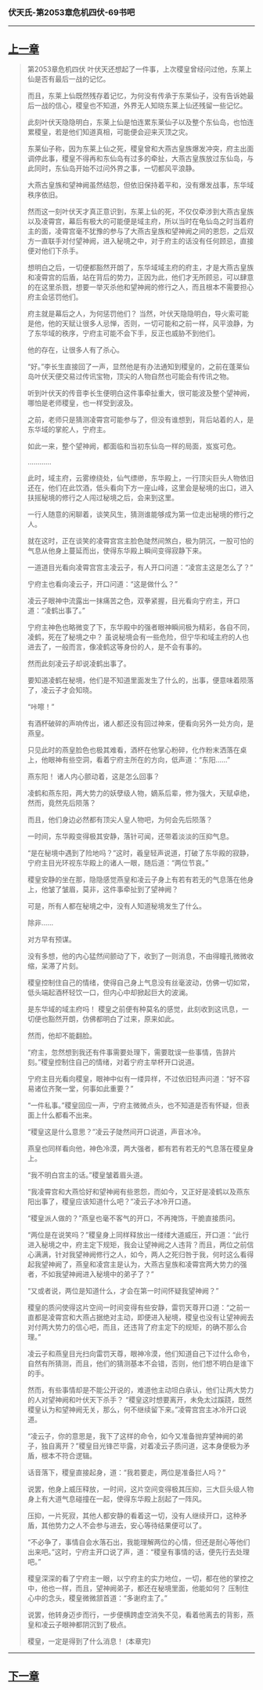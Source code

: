 ### 伏天氏-第2053章危机四伏-69书吧

--------
[上一章](./74048e051d8362347997616905e6c39a.md)
--------


>
>
>
>第2053章危机四伏
>叶伏天还想起了一件事，上次稷皇曾经问过他，东莱上仙是否有最后一战的记忆。
>
>而且，东莱上仙既然残存着记忆，为何没有传承于东莱仙子，没有告诉她最后一战的信心，稷皇也不知道，外界无人知晓东莱上仙还残留一些记忆。
>
>此刻叶伏天隐隐明白，东莱上仙是怕连累东莱仙子以及整个东仙岛，也怕连累稷皇，若是他们知道真相，可能便会迎来灭顶之灾。
>
>东莱仙子称，因为东莱上仙之死，稷皇曾和大燕古皇族爆发冲突，府主出面调停此事，稷皇不得再和东仙岛有过多的牵扯，大燕古皇族放过东仙岛，与此同时，东仙岛开始不过问外界之事，一切都风平浪静。
>
>大燕古皇族和望神阙虽然结怨，但依旧保持着平和，没有爆发战事，东华域秩序依旧。
>
>然而这一刻叶伏天才真正意识到，东莱上仙的死，不仅仅牵涉到大燕古皇族以及凌霄宫，幕后有极大的可能便是域主府，所以当时在龟仙岛之时当着府主的面，凌霄宫毫不犹豫的参与了大燕古皇族和望神阙之间的恩怨，之后双方一直联手对付望神阙，进入秘境之中，对于府主的话没有任何顾忌，直接便对他们下杀手。
>
>想明白之后，一切便都豁然开朗了，东华域域主府的府主，才是大燕古皇族和凌霄宫的后盾，站在背后的势力，正因为此，他们才无所顾忌，可以肆意的在这里杀戮，想要一举灭杀他和望神阙的修行之人，而且根本不需要担心府主会惩罚他们。
>
>府主就是幕后之人，为何惩罚他们？
>当然，叶伏天隐隐明白，导火索可能是他，他的天赋让很多人忌惮，否则，一切可能和之前一样，风平浪静，为了东华域的秩序，宁府主可能不会下手，反正也威胁不到他们。
>
>他的存在，让很多人有了杀心。
>
>“好。”李长生直接回了一声，显然他是有办法通知到稷皇的，之前在蓬莱仙岛叶伏天便交易过传讯宝物，顶尖的人物自然也可能会有传讯之物。
>
>听到叶伏天的传音李长生便明白这件事牵扯重大，很可能波及整个望神阙，哪怕是老师稷皇，也一样受到波及。
>
>之前，老师只是猜测凌霄宫可能参与了，但没有谁想到，背后站着的人，是东华域的掌舵人，宁府主。
>
>如此一来，整个望神阙，都面临和当初东仙岛一样的局面，岌岌可危。
>
>…………
>
>此时，域主府，云雾缭绕处，仙气缥缈，东华殿上，一行顶尖巨头人物依旧还在，他们在此饮酒，低头看向下方一座山峰，这里会是秘境的出口，进入扶摇秘境的修行之人闯过秘境之后，会来到这里。
>
>一行人随意的闲聊着，谈笑风生，猜测谁能够成为第一位走出秘境的修行之人。
>
>就在这时，正在谈笑的凌霄宫宫主脸色陡然间煞白，极为阴沉，一股可怕的气息从他身上蔓延而出，使得东华殿上瞬间变得寂静下来。
>
>一道道目光看向凌霄宫宫主凌云子，有人开口问道：“凌宫主这是怎么了？”
>
>宁府主也看向凌云子，开口问道：“这是做什么？”
>
>凌云子眼神中流露出一抹痛苦之色，双拳紧握，目光看向宁府主，开口道：“凌鹤出事了。”
>
>宁府主神色也略微变了下，东华殿中的强者眼神瞬间极为精彩，各自不同，凌鹤，死在了秘境之中？
>虽说秘境会有一些危险，但宁华和域主府的人也进去了，一般而言，像凌鹤这等身份的人，是不会有事的。
>
>然而此刻凌云子却说凌鹤出事了。
>
>要知道凌鹤在秘境，他们是不知道里面发生了什么的，出事，便意味着陨落了，凌云子才会知晓。
>
>“咔嚓！”
>
>有酒杯破碎的声响传出，诸人都还没有回过神来，便看向另外一处方向，是燕皇。
>
>只见此时的燕皇脸色也极其难看，酒杯在他掌心粉碎，化作粉末洒落在桌上，他眼神有些空洞，看着宁府主所在的方向，低声道：“东阳……”
>
>燕东阳！
>诸人内心颤动着，这是怎么回事？
>
>凌鹤和燕东阳，两大势力的妖孽级人物，嫡系后辈，修为强大，天赋卓绝，然而，竟然先后陨落？
>
>而且，他们身边必然都有顶尖人皇人物吧，为何会先后陨落？
>
>一时间，东华殿变得极其安静，落针可闻，还带着淡淡的压抑气息。
>
>“是在秘境中遇到了险地吗？”这时，羲皇轻声说道，打破了东华殿的寂静，宁府主目光环视东华殿上的诸人一眼，随后道：“两位节哀。”
>
>稷皇安静的坐在那，隐隐感觉燕皇和凌云子身上有若有若无的气息落在他身上，他皱了皱眉，莫非，这件事牵扯到了望神阙？
>
>可是，所有人都在秘境之中，没有人知道秘境发生了什么。
>
>除非……
>
>对方早有预谋。
>
>没有多想，他的内心猛然间颤动了下，收到了一则消息，不由得瞳孔微微收缩，呆滞了片刻。
>
>稷皇控制住自己的情绪，使得自己身上气息没有丝毫波动，仿佛一切如常，低头端起酒杯轻饮一口，但内心中却掀起巨大的波澜。
>
>是东华域的域主府吗！
>稷皇之前便有种莫名的感觉，此刻收到这讯息，一切便也豁然开朗，仿佛都明白了过来，原来如此。
>
>然而，他却不能翻脸。
>
>“府主，忽然想到我还有件事需要处理下，需要耽误一些事情，告辞片刻。”稷皇控制住自己的情绪，对着宁府主举杯开口说道。
>
>宁府主目光看向稷皇，眼神中似有一缕异样，不过依旧轻声问道：“好不容易诸位齐聚一堂，何事如此重要？”
>
>“一件私事。”稷皇回应一声，宁府主微微点头，也不知道是否有怀疑，但表面上什么都看不出来。
>
>“稷皇这是什么意思？”凌云子陡然间开口说道，声音冰冷。
>
>燕皇也同样看向他，神色冷漠，两大强者，都有若有若无的气息落在稷皇身上。
>
>“我不明白宫主的话。”稷皇皱着眉头道。
>
>“我凌霄宫和大燕恰好和望神阙有些恩怨，而如今，又正好是凌鹤以及燕东阳出事了，稷皇应该知道什么吧？”凌云子冰冷开口道。
>
>“稷皇派人做的？”燕皇也毫不客气的开口，不再掩饰，干脆直接质问。
>
>“两位是在说笑吗？”稷皇身上同样释放出一缕缕大道威压，开口道：“此行进入秘境之中，府主定下规矩，我会让望神阙之人违背？而且，两位之前信心满满，针对我望神阙修行之人，如今，两人之死归咎于我，何时这么看得起我望神阙了，燕皇和凌宫主是认为，大燕古皇族和凌霄宫两大势力的强者，不如我望神阙进入秘境中的弟子了？”
>
>“又或者说，两位是知道什么，才会在第一时间怀疑我望神阙？”
>
>稷皇的质问使得这片空间一时间变得有些安静，雷罚天尊开口道：“之前一直都是凌霄宫和大燕占据绝对主动，即便进入秘境，稷皇也没有让望神阙去对付两大势力的信心吧，而且，还违背了府主定下的规矩，的确不那么合理。”
>
>凌云子和燕皇目光扫向雷罚天尊，眼神冷漠，他们知道自己下过什么命令，自然有所猜测，而且，他们的猜测基本不会错，否则，他们想不明白是谁下的手。
>
>然而，有些事情却是不能公开说的，难道他主动坦白承认，他们让两大势力的人对望神阙和叶伏天下杀手？
>“稷皇这时想要离开，未免太过蹊跷，既然稷皇认为和望神阙无关，那么，何不继续留下来。”凌霄宫宫主冰冷开口说道。
>
>“凌云子，你的意思是，我下了这样的命令，如今又准备抛弃望神阙的弟子，独自离开？”稷皇目光锋芒毕露，对着凌云子质问道，这本身便极为矛盾，根本不符合逻辑。
>
>话音落下，稷皇直接起身，道：“我若要走，两位是准备拦人吗？”
>
>说罢，他身上威压释放，一时间，这片空间变得极其压抑，三大巨头级人物身上有大道气息碰撞在一起，使得东华殿上刮起了一阵风。
>
>压抑，一片死寂，其他人都安静的看着这一切，没有人继续开口，这种矛盾，其他势力之人不会参与进去，安心等待结果便可以了。
>
>“不必争了，事情自会水落石出，我能理解两位的心情，但还是耐心等他们出来吧。”这时，宁府主开口说了声，道：“稷皇有事情的话，便先行去处理吧。”
>
>稷皇深深的看了宁府主一眼，以宁府主的实力地位，一切，都在他的掌控之中，他也一样，而且，望神阙弟子，都还在秘境里面，他能如何？
>压制住心中的念头，稷皇微微颔首道：“多谢府主了。”
>
>说罢，他转身迈步而行，一步便横跨虚空消失不见，看着他离去的背影，燕皇和凌云子眼神都阴沉到了极点。
>
>稷皇，一定是得到了什么消息！
>(本章完)
>
>

--------
[下一章](./125f37048521615c067c020d8d8f6d88.md)
--------
